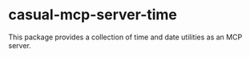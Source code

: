 # casual-mcp-server-time

This package provides a collection of time and date utilities as an MCP server.
